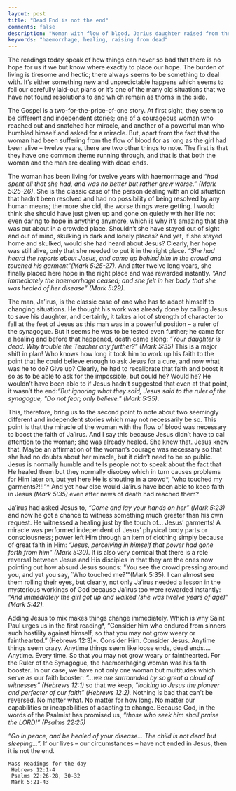 ```yaml
---
layout: post
title: "Dead End is not the end"
comments: false
description: "Woman with flow of blood, Jarius daughter raised from the dead"
keywords: "haemorrhage, healing, raising from dead"
---
```


The readings today speak of how things can never so bad that there is no hope
for us if we but know where exactly to place our hope. The burden of living is
tiresome and hectic; there always seems to be something to deal with. It’s
either something new and unpredictable happens which seems to foil our carefully
laid-out plans or it’s one of the many old situations that we have not found
resolutions to and which remain as thorns in the side.

The Gospel is a two-for-the-price-of-one story. At first sight, they seem to be
different and independent stories; one of a courageous woman who reached out and
snatched her miracle, and another of a powerful man who humbled himself and
asked for a miracle. But, apart from the fact that the woman had been suffering
from the flow of blood for as long as the girl had been alive – twelve years,
there are two other things to note. The first is that they have one common theme
running through, and that is that both the woman and the man are dealing with
dead ends.

The woman has been living for twelve years with haemorrhage and *“had spent
all that she had, and was no better but rather grew worse.” (Mark 5:25-26)*. She
is the classic case of the person dealing with an old situation that hadn’t been
resolved and had no possibility of being resolved by any human means; the more
she did, the worse things were getting. I would think she should have just given
up and gone on quietly with her life not even daring to hope in anything
anymore, which is why it’s amazing that she was out about in a crowded place.
Shouldn’t she have stayed out of sight and out of mind, skulking in dark and
lonely places? And yet, if she stayed home and skulked, would she had heard
about Jesus? Clearly, her hope was still alive, only that she needed to put it in
the right place. *“She had heard the reports about Jesus, and came up behind him in the crowd and touched his garment”(Mark 5:25-27)*. And after twelve long years, she finally placed here hope in the
right place and was rewarded instantly. *“And immediately the haemorrhage
ceased; and she felt in her body that she was healed of her disease” (Mark
5:29)*.

The man, Ja’irus, is the classic case of one who has to adapt himself to
changing situations. He thought his work was already done by calling Jesus to
save his daughter, and certainly, it takes a lot of strength of character to
fall at the feet of Jesus as this man was in a powerful position – a ruler of
the synagogue. But it seems he was to be tested even further; he came for a
healing and before that happened, death came along: *"Your daughter is dead.
Why trouble the Teacher any further?" (Mark 5:35)* This is a major shift in
plan! Who knows how long it took him to work up his faith to the point that he
could believe enough to ask Jesus for a cure, and now what was he to do? Give up? Clearly,
he had to recalibrate that faith and boost it so as to be able to ask for the
impossible, but could he? Would he? He wouldn’t have been able to if Jesus
hadn’t suggested that even at that point, it wasn’t the end:*“But ignoring what they said, Jesus said to the ruler of the synagogue, "Do not fear; only believe." (Mark 5:35)*.

This, therefore, bring us to the second point to note about two seemingly
different and independent stories which may not necessarily be so. This point is
that the miracle of the woman with the flow of blood was necessary to boost the
faith of Ja’irus. And I say this because Jesus didn’t have to call attention to
the woman; she was already healed. She knew that. Jesus knew that. Maybe an
affirmation of the woman’s courage was necessary so that she had no doubts about
her miracle, but it didn’t need to be so public. Jesus is normally humble and
tells people not to speak about the fact that He healed them but they normally
disobey which in turn causes problems for Him later on, but yet here He is
shouting in a crowd*, “who touched my garments?!!!”* And yet how else would
Ja’irus have been able to keep faith in Jesus *(Mark 5:35)* even after news of
death had reached them?

Ja’irus had asked Jesus to, *“Come and lay your hands on her” (Mark 5:23)* and
now he got a chance to witness something much greater than his own request. He
witnessed a healing just by the touch of… Jesus’ garments! A miracle was
performed independent of Jesus’ physical body parts or consciousness; power left
Him through an item of clothing simply because of great faith in Him: *“Jesus,
perceiving in himself that power had gone forth from him” (Mark 5:30)*. It is
also very comical that there is a role reversal between Jesus and His disciples
in that they are the ones now pointing out how absurd Jesus sounds: "You see the
crowd pressing around you, and yet you say, \`Who touched me?'"(Mark 5:35). I
can almost see them rolling their eyes, but clearly, not only Ja’irus needed a
lesson in the mysterious workings of God because Ja’irus too were rewarded
instantly: *“And immediately the girl got up and walked (she was twelve years of
age)” (Mark 5:42).*

Adding Jesus to mix makes things change immediately. Which is why Saint Paul
urges us in the first reading*, “Consider him who endured from sinners such
hostility against himself, so that you may not grow weary or fainthearted.”
(Hebrews 12:3)*. Consider Him. Consider Jesus. Anytime things seem crazy.
Anytime things seem like loose ends, dead ends.... Anytime. Every time. So that
you may not grow weary or fainthearted. For the Ruler of the Synagogue, the
haemorrhaging woman was his faith booster. In our case, we have not only one
woman but multitudes which serve as our faith booster: *“…we are surrounded by
so great a cloud of witnesses” (Hebrews 12:1)* so that we keep, *“looking to
Jesus the pioneer and perfecter of our faith” (Hebrews 12:2).* Nothing is bad
that can’t be reversed. No matter what. No matter for how long. No matter our
capabilities or incapabilities of adapting to change. Because God, in the words
of the Psalmist has promised us, *“those who seek him shall praise the LORD!”
(Psalms 22:25)*

*“Go in peace, and be healed of your disease… The child is not dead but
sleeping…”.* If our lives – our circumstances – have not ended in Jesus, then
it is not the end.


```
Mass Readings for the day
 Hebrews 12:1-4
 Psalms 22:26-28, 30-32
 Mark 5:21-43
```
